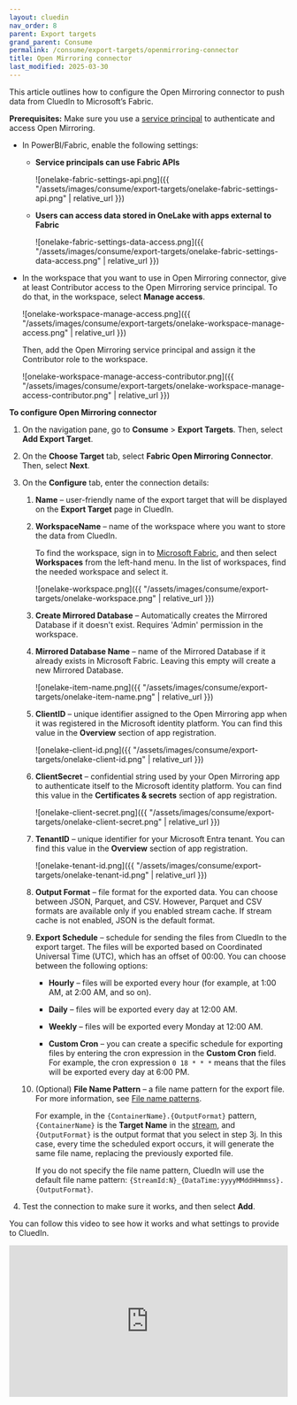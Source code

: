 ```yaml
---
layout: cluedin
nav_order: 8
parent: Export targets
grand_parent: Consume
permalink: /consume/export-targets/openmirroring-connector
title: Open Mirroring connector
last_modified: 2025-03-30
---
```


This article outlines how to configure the Open Mirroring connector to push data from CluedIn to Microsoft’s Fabric.

**Prerequisites:** Make sure you use a [service principal](/consume/export-targets/create-service-principal) to authenticate and access Open Mirroring.

- In PowerBI/Fabric, enable the following settings:

    - **Service principals can use Fabric APIs**

        ![onelake-fabric-settings-api.png]({{ "/assets/images/consume/export-targets/onelake-fabric-settings-api.png" | relative_url }})

    - **Users can access data stored in OneLake with apps external to Fabric**

        ![onelake-fabric-settings-data-access.png]({{ "/assets/images/consume/export-targets/onelake-fabric-settings-data-access.png" | relative_url }})

- In the workspace that you want to use in Open Mirroring connector, give at least Contributor access to the Open Mirroring service principal. To do that, in the workspace, select **Manage access**.

    ![onelake-workspace-manage-access.png]({{ "/assets/images/consume/export-targets/onelake-workspace-manage-access.png" | relative_url }})

    Then, add the Open Mirroring service principal and assign it the Contributor role to the workspace.

    ![onelake-workspace-manage-access-contributor.png]({{ "/assets/images/consume/export-targets/onelake-workspace-manage-access-contributor.png" | relative_url }})

**To configure Open Mirroring connector**

1. On the navigation pane, go to **Consume** > **Export Targets**. Then, select **Add Export Target**.

1. On the **Choose Target** tab, select **Fabric Open Mirroring Connector**. Then, select **Next**.

1. On the **Configure** tab, enter the connection details:

    1. **Name** – user-friendly name of the export target that will be displayed on the **Export Target** page in CluedIn.

    1. **WorkspaceName** – name of the workspace where you want to store the data from CluedIn.

        To find the workspace, sign in to [Microsoft Fabric](https://app.fabric.microsoft.com/home?experience=data-warehouse), and then select **Workspaces** from the left-hand menu. In the list of workspaces, find the needed workspace and select it.

        ![onelake-workspace.png]({{ "/assets/images/consume/export-targets/onelake-workspace.png" | relative_url }})

    1. **Create Mirrored Database** – Automatically creates the Mirrored Database if it doesn't exist. Requires 'Admin' permission in the workspace.

    1. **Mirrored Database Name** – name of the Mirrored Database if it already exists in Microsoft Fabric. Leaving this empty will create a new Mirrored Database.

        ![onelake-item-name.png]({{ "/assets/images/consume/export-targets/onelake-item-name.png" | relative_url }})  

    1. **ClientID** – unique identifier assigned to the Open Mirroring app when it was registered in the Microsoft identity platform. You can find this value in the **Overview** section of app registration.

        ![onelake-client-id.png]({{ "/assets/images/consume/export-targets/onelake-client-id.png" | relative_url }})

    1. **ClientSecret** – confidential string used by your Open Mirroring app to authenticate itself to the Microsoft identity platform. You can find this value in the **Certificates & secrets** section of app registration.

        ![onelake-client-secret.png]({{ "/assets/images/consume/export-targets/onelake-client-secret.png" | relative_url }})

    1. **TenantID** – unique identifier for your Microsoft Entra tenant. You can find this value in the **Overview** section of app registration.

        ![onelake-tenant-id.png]({{ "/assets/images/consume/export-targets/onelake-tenant-id.png" | relative_url }})

    1. **Output Format** – file format for the exported data. You can choose between JSON, Parquet, and CSV. However, Parquet and CSV formats are available only if you enabled stream cache. If stream cache is not enabled, JSON is the default format.

    1. **Export Schedule** – schedule for sending the files from CluedIn to the export target. The files will be exported based on Coordinated Universal Time (UTC), which has an offset of 00:00. You can choose between the following options:

        - **Hourly** – files will be exported every hour (for example, at 1:00 AM, at 2:00 AM, and so on).

        - **Daily** – files will be exported every day at 12:00 AM.

        - **Weekly** – files will be exported every Monday at 12:00 AM.

        - **Custom Cron** – you can create a specific schedule for exporting files by entering the cron expression in the **Custom Cron** field. For example, the cron expression `0 18 * * *` means that the files will be exported every day at 6:00 PM.

    1. (Optional) **File Name Pattern** – a file name pattern for the export file. For more information, see [File name patterns](/consume/export-targets/file-name-patterns).

        For example, in the `{ContainerName}.{OutputFormat}` pattern, `{ContainerName}` is the **Target Name** in the [stream](/consume/streams/create-a-stream#configure-an-export-target), and `{OutputFormat}` is the output format that you select in step 3j. In this case, every time the scheduled export occurs, it will generate the same file name, replacing the previously exported file.

        If you do not specify the file name pattern, CluedIn will use the default file name pattern: `{StreamId:N}_{DataTime:yyyyMMddHHmmss}.{OutputFormat}`.

1. Test the connection to make sure it works, and then select **Add**.

You can follow this video to see how it works and what settings to provide to CluedIn.

<div style="padding:54.44% 0 0 0;position:relative;"><iframe src="https://player.vimeo.com/video/1059699195?h=3d5185427f&amp;badge=0&amp;autopause=0&amp;player_id=0&amp;app_id=58479" frameborder="0" allow="autoplay; fullscreen; picture-in-picture; clipboard-write; encrypted-media" style="position:absolute;top:0;left:0;width:100%;height:100%;" title="0224"></iframe></div>
